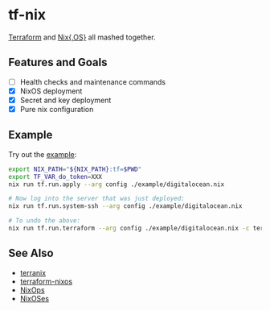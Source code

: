 # tf-nix

[Terraform](https://www.terraform.io) and [Nix{,OS}](https://nixos.org/) all mashed together.

## Features and Goals

- [ ] Health checks and maintenance commands
- [x] NixOS deployment
- [x] Secret and key deployment
- [x] Pure nix configuration

## Example

Try out the [example](./example/example.nix):

```bash
export NIX_PATH="${NIX_PATH}:tf=$PWD"
export TF_VAR_do_token=XXX
nix run tf.run.apply --arg config ./example/digitalocean.nix

# Now log into the server that was just deployed:
nix run tf.run.system-ssh --arg config ./example/digitalocean.nix

# To undo the above:
nix run tf.run.terraform --arg config ./example/digitalocean.nix -c terraform destroy
```

## See Also

- [terranix](https://github.com/mrVanDalo/terranix)
- [terraform-nixos](https://github.com/tweag/terraform-nixos)
- [NixOps](https://nixos.org/nixops/)
- [NixOSes](https://github.com/Infinisil/nixoses)
